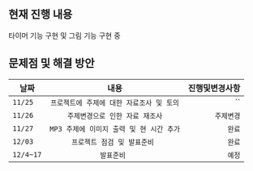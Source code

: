 ## 현재 진행 내용

타이머 기능 구현 및 그림 기능 구현 중

## 문제점 및 해결 방안
  

| 날짜 | 내용 | 진행및변경사항 |
|---|:---:|---:|
| `11/25` | `프로젝트에 주제에 대한 자료조사 및 토의` | `` |
| `11/26` | `주제변경으로 인한 자료 재조사` | `주제변경` |
| `11/27` | `MP3 주제에 이미지 출력 및 현 시간 추가` | `완료` |
| `12/03` | `프로젝트 점검 및 발표준비 ` | `완료` |
| `12/4~17` | `발표준비 ` | `예정` |
  
